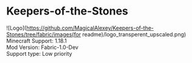 # Keepers-of-the-Stones
![Logo](https://github.com/MagicalAlexey/Keepers-of-the-Stones/tree/fabric/images(for readme)/logo_transperent_upscaled.png)
<br>Minecraft Support: 1.18.1
<br>Mod Version: Fabric-1.0-Dev
<br>Support type: Low priority
